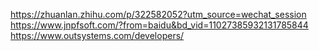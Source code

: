 https://zhuanlan.zhihu.com/p/322582052?utm_source=wechat_session
https://www.jnpfsoft.com/?from=baidu&bd_vid=11027385932131785844
https://www.outsystems.com/developers/
